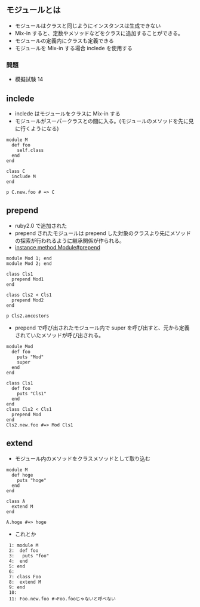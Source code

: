 ## モジュールとは

- モジュールはクラスと同じようにインスタンスは生成できない
- Mix-in すると、定数やメソッドなどをクラスに追加することができる。
- モジュールの定義内にクラスも定義できる
- モジュールを Mix-in する場合 inclede を使用する

### 問題

- 模擬試験 14

## inclede

- inclede はモジュールをクラスに Mix-in する
- モジュールがスーパークラスとの間に入る。(モジュールのメソッドを先に見に行くようになる)

```
module M
  def foo
    self.class
  end
end

class C
  include M
end

p C.new.foo # => C
```

## prepend

- ruby2.0 で追加された
- prepend されたモジュールは prepend した対象のクラスより先にメソッドの探索が行われるように継承関係が作られる。
- [instance method Module#prepend](https://docs.ruby-lang.org/ja/2.0.0/method/Module/i/prepend.html)

```
module Mod 1; end
module Mod 2; end

class Cls1
  prepend Mod1
end

class Cls2 < Cls1
  prepend Mod2
end

p Cls2.ancestors
```

- prepend で呼び出されたモジュール内で super を呼び出すと、元から定義されていたメソッドが呼び出される。

```
module Mod
  def foo
    puts "Mod"
    super
  end
end

class Cls1
  def foo
    puts "Cls1"
  end
end
class Cls2 < Cls1
  prepend Mod
end
Cls2.new.foo #=> Mod Cls1
```

## extend

- モジュール内のメソッドをクラスメソッドとして取り込む

```
module M
  def hoge
    puts "hoge"
  end
end

class A
  extend M
end

A.hoge #=> hoge
```

- これとか

```
 1: module M
 2:  def foo
 3:   puts "foo"
 4:  end
 5: end
 6:
 7: class Foo
 8:  extend M
 9: end
 10:
 11: Foo.new.foo #→Foo.fooじゃないと呼べない
```
